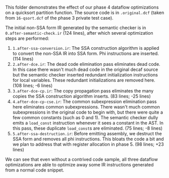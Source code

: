 This folder demonstrates the effect of our phase 4 dataflow optimizations on a
quicksort partition function. The source code is in `.original.dcf` (taken from
`16-qsort.dcf` of the phase 3 private test case).

The initial non-SSA form IR generated by the semantic checker is in
`0.after-semantic-check.ir` (124 lines), after which several optimization steps are
performed:

1. `1.after-ssa-conversion.ir`: The SSA construction algorithm is applied to
   convert the non-SSA IR into SSA form. Phi instructions are inserted. (114 lines)
2. `2.after-dce.ir`: The dead code elimination pass eliminates dead code. In
   this case there wasn't much dead code in the original decaf source but the
   semantic checker inserted redundant initialization instructions for local
   variables. These redundant initializations are removed here. (108 lines; -6 lines)
3. `3.after-dce-cp.ir`: The copy propagation pass eliminates the many copies the
   SSA construction algorithm inserts. (83 lines; -25 lines)
4. `4.after-dce-cp-cse.ir`: The common subexpression elimination pass here
   eliminates common subexpressions. There wasn't much common subexpressions in the
   original code to begin with, but there were quite a few common constants (such
   as 0 and 1). The semantic checker dully emits a `load_const` instruction
   whenever it sees a constant in the AST. In this pass, these duplicate
   `load_const`s are eliminated. (75 lines; -8 lines)
5. `5.after-ssa-destruction.ir`: Before emitting assembly, we destruct the SSA
   form and removes all phi instructions. This bloats the code a bit and we plan
   to address that with register allocation in phase 5. (98 lines; +23 lines)

We can see that even without a contrived code sample, all three dataflow
optimizations are able to optimize away some IR instructions generated from a
normal code snippet.
